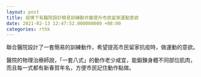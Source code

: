 ```yaml
---
layout: post
title: 疫情下有醫院設計簡易訓練動作冀提升市民留家運動意欲
date: 2021-02-13 12:47:52.000000000 +08:00
categories: rthk
---
```


聯合醫院設計了一套簡易的訓練動作，希望提高市民留家抗疫時，做運動的意欲。

醫院的物理治療師說，「一套八式」的動作老少咸宜，能鍛鍊身體不同部位肌肉，而且每一式都有新春賀年名，方便市民記住動作點做。

